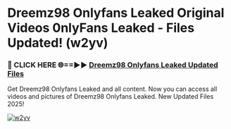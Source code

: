 # Dreemz98 Onlyfans Leaked Original Videos 0nlyFans Leaked - Files Updated! (w2yv)

<h3>🔴 CLICK HERE 🌐==►► <a href="https://tinyurl.com/ms9xzufz" rel="nofollow">Dreemz98 Onlyfans Leaked Updated Files</a></h3>

Get Dreemz98 Onlyfans Leaked and all content. Now you can access all videos and pictures of Dreemz98 Onlyfans Leaked. New Updated Files 2025!

[![w2yv](https://i.imgur.com/ppqm5kG.gif)](https://tinyurl.com/ms9xzufz)
